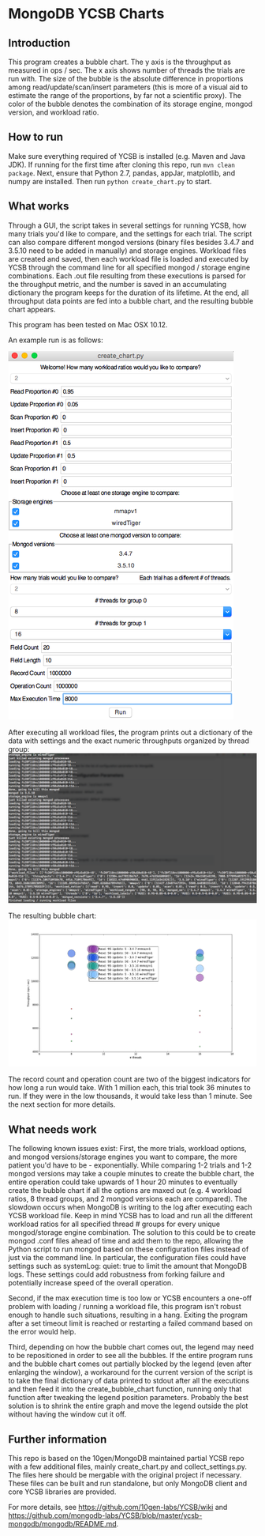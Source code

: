 # MongoDB YCSB Charts

## Introduction
This program creates a bubble chart. The y axis is the throughput as measured in ops / sec. The x axis shows number of threads the trials are run with. 
The size of the bubble is the absolute difference in proportions among read/update/scan/insert parameters (this is more of a visual aid to estimate the range of the proportions, by far not a scientific proxy). 
The color of the bubble denotes the combination of its storage engine, mongod version, and workload ratio.

## How to run
Make sure everything required of YCSB is installed (e.g. Maven and Java JDK). If running for the first time after cloning this repo, run ```mvn clean package```. Next, ensure that Python 2.7, pandas, appJar, matplotlib, and numpy are installed. Then run ```python create_chart.py``` to start.

## What works
Through a GUI, the script takes in several settings for running YCSB, how many trials you'd like to compare, and the settings for each trial. The script can also compare different mongod versions (binary files besides 3.4.7 and 3.5.10 need to be added in manually) and storage engines. Workload files are created and saved, then each workload file is loaded and executed by YCSB through the command line for all specified mongod / storage engine combinations. Each .out file resulting from these executions is parsed for the throughput metric, and the number is saved in an accumulating dictionary the program keeps for the duration of its lifetime. At the end, all throughput data points are fed into a bubble chart, and the resulting bubble chart appears.

This program has been tested on Mac OSX 10.12.

An example run is as follows:  

![Collecting Options](https://raw.githubusercontent.com/kimberlyhou/mongodb-ycsb-charts/master/images/options_screenshot.png)
   
After executing all workload files, the program prints out a dictionary of the data with settings and the exact numeric throughputs organized by thread group:
![Logged Output](https://raw.githubusercontent.com/kimberlyhou/mongodb-ycsb-charts/master/images/stdout_screenshot.png)
   
The resulting bubble chart:
![Bubble Chart](https://raw.githubusercontent.com/kimberlyhou/mongodb-ycsb-charts/master/images/bubble_chart.png)

The record count and operation count are two of the biggest indicators for how long a run would take. With 1 million each, this trial took 36 minutes to run. If they were in the low thousands, it would take less than 1 minute. See the next section for more details.

## What needs work
The following known issues exist: 
First, the more trials, workload options, and mongod versions/storage engines you want to compare, the more patient you'd have to be - exponentially. While comparing 1-2 trials and 1-2 mongod versions may take a couple minutes to create the bubble chart, the entire operation could take upwards of 1 hour 20 minutes to eventually create the bubble chart if all the options are maxed out (e.g. 4 workload ratios, 8 thread groups, and 2 mongod versions each are compared). The slowdown occurs when MongoDB is writing to the log after executing each YCSB workload file.
Keep in mind YCSB has to load and run all the different workload ratios for all specified thread # groups for every unique mongod/storage engine combination. The solution to this could be to create mongod .conf files ahead of time and add them to the repo, allowing the Python script to run mongod based on these configuration files instead of just via the command line. In particular, the configuration files could have settings such as systemLog: quiet: true to limit the amount that MongoDB logs. These settings could add robustness from forking failure and potentially increase speed of the overall operation.  

Second, if the max execution time is too low or YCSB encounters a one-off problem with loading / running a workload file, this program isn't robust enough to handle such situations, resulting in a hang. Exiting the program after a set timeout limit is reached or restarting a failed command based on the error would help. 

Third, depending on how the bubble chart comes out, the legend may need to be repositioned in order to see all the bubbles. If the entire program runs and the bubble chart comes out partially blocked by the legend (even after enlarging the window), a workaround for the current version of the script is to take the final dictionary of data printed to stdout after all the executions and then feed it into the create_bubble_chart function, running only that function after tweaking the legend position parameters. Probably the best solution is to shrink the entire graph and move the legend outside the plot without having the window cut it off.

## Further information
This repo is based on the 10gen/MongoDB maintained partial YCSB repo with a few additional files, mainly create_chart.py and collect_settings.py. The files here should be mergable with the original project if necessary.  These files can be built and run standalone, but only MongoDB client and core YCSB libraries are provided.

For more details, see https://github.com/10gen-labs/YCSB/wiki and https://github.com/mongodb-labs/YCSB/blob/master/ycsb-mongodb/mongodb/README.md.
